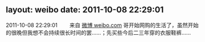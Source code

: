 layout: weibo
date: 2011-10-08 22:29:01
---
2011-10-08 22:29:01  &nbsp;&nbsp;&nbsp;&nbsp;&nbsp;&nbsp; 来自 <a href="http://weibo.com/" rel="nofollow">微博 weibo.com</a>
哥开始网购的生活了，虽然开始的很晚但我想不会持续很长时间的罢……；先买些今后二三年穿的衣服鞋裤…… ​​​
